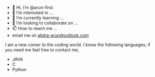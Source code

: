 - 👋 Hi, I’m @arun-first
- 👀 I’m interested in ...
- 🌱 I’m currently learning ...
- 💞️ I’m looking to collaborate on ...
- 📫 How to reach me ...
- email me on alpha-arun@outlook.com

<!---
arun-first/arun-first is a ✨ special ✨ repository because its `README.md` (this file) appears on your GitHub profile.
You can click the Preview link to take a look at your changes.
--->
 I am a new comer to the coding world. I know the following languages, if you need me feel free to contact me,
 <ul><li>JAVA</li><li>C</li><li>Python</li></Frontend Web Development</li></ul>
